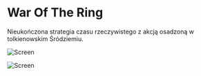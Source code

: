 # War Of The Ring

Nieukończona strategia czasu rzeczywistego z akcją osadzoną w tolkienowskim Śródziemiu. 

![Screen](http://dziury-w-calym.pl/img/screen1.jpg "Screen")

![Screen](http://dziury-w-calym.pl/img/screen.jpg "Screen")

